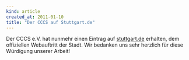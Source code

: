 ```yaml
---
kind: article
created_at: 2011-01-10
title: "Der CCCS auf Stuttgart.de"
---
```

Der CCCS e.V. hat nunmehr einen Eintrag auf [stuttgart.de](http://www.stuttgart.de/item/show/305802/1/dept/151722?)
erhalten, dem offiziellen Webauftritt der Stadt.
Wir bedanken uns sehr herzlich für diese Würdigung unserer Arbeit!
